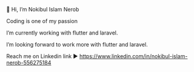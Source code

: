 👋 Hi, I’m Nokibul Islam Nerob

Coding is one of my passion

I’m currently working with flutter and laravel.

I’m looking forward to work more with flutter and laravel.

Reach me on Linkedin link ▶ https://www.linkedin.com/in/nokibul-islam-nerob-556275184
